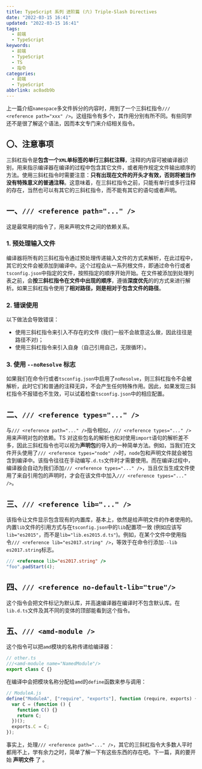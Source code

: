 ```yaml
---
title: TypeScript 系列 进阶篇 (六) Triple-Slash Directives
date: "2022-03-15 16:41"
updated: "2022-03-15 16:41"
tags:
  - 前端
  - TypeScript
keywords:
  - 前端
  - TypeScript
  - TS
  - 指令
categories:
  - 前端
  - TypeScript
abbrlink: ac0adb9b
---
```


上一篇介绍`namespace`多文件拆分的内容时，用到了一个三斜杠指令`/// <reference path="xxx" />`。这组指令有多个，其作用分别有所不同。有些同学还不是很了解这个语法，因而本文专门来介绍相关指令。

## 〇、注意事项

三斜杠指令是**包含一个`XML`单标签的单行三斜杠注释**，注释的内容可被编译器识别，用来指示编译器在编译的过程中包含其它文件，或者用作规定文件输出顺序的方法。使用三斜杠指令时需要注意：**只有出现在文件的开头才有效，否则将被当作没有特殊意义的普通注释**。这意味着，在三斜杠指令之前，只能有单行或多行注释的存在，当然也可以有其它的三斜杠指令，而不能有其它的语句或者声明。

## 一、`/// <reference path="..." />`

这是最常用的指令了，用来声明文件之间的依赖关系。

### 1. 预处理输入文件

编译器将所有的三斜杠指令通过预处理传递输入文件的方式来解析，在此过程中，其它的文件会被添加到编译中。这个过程会从一系列根文件，即通过命令行或者`tsconfig.json`中指定的文件，按照指定的顺序开始开始。在文件被添加到处理列表之前，会**按三斜杠指令在文件中出现的顺序**，遵循**深度优先**的的方式来进行解析。如果三斜杠指令使用了**相对路径，则是相对于包含文件的路径**。

### 2. 错误使用

以下做法会导致错误：

- 使用三斜杠指令来引入不存在的文件 (我们一般不会故意这么做，因此往往是路径不对)；
- 使用三斜杠指令来引入自身（自己引用自己，无限循环）。

### 3. 使用 `--noResolve` 标志

如果我们在命令行或者`tsconfig.json`中启用了`noResolve`，则三斜杠指令不会被解析，此时它们和普通的注释无异，不会产生任何特殊作用。因此，如果发现三斜杠指令不报错也不生效，可以试着检查`tsconfig.json`中的相应配置。

## 二、`/// <reference types="..." />`

与`/// <reference path="..." />`指令相似，`/// <reference types="..." />`用来声明对包的依赖。TS 对这些包名的解析也和对使用`import`语句的解析差不多，因此三斜杠指令也可以视为**声明包**的导入的一种简单方法。例如，当我们在文件开头使用了`/// <reference types="node" />`时，`node`包和声明文件就会被包含到编译中。该指令往往在手动编写`.d.ts`文件时才需要使用。而在编译过程中，编译器会自动为我们添加`/// <reference types="..." />`，当且仅当生成文件使用了来自引用包的声明时，才会在该文件中加入`/// <reference types="..." />`。

## 三、`/// <reference lib="..." />`

该指令让文件显示包含现有的内置库，基本上，依然是给声明文件的作者使用的。内置`lib`文件的引用方式与在`tsconfig.json`中的`lib`配置项一致 (例如应该写`lib="es2015"`，而不是`lib="lib.es2015.d.ts"`)。例如，在某个文件中使用指令`/// <reference lib="es2017.string" />`，等效于在命令行添加`--lib es2017.string`标志。

```typescript
/// <reference lib="es2017.string" />
"foo".padStart(4);
```

## 四、`/// <reference no-default-lib="true"/>`

这个指令会把文件标记为默认库，并高速编译器在编译时不包含默认库。在`lib.d.ts`文件及其不同的变体的顶部能看到这个指令。

## 五、`/// <amd-module />`

这个指令可以把`amd`模块的名称传递给编译器：

```typescript
// other.ts
///<amd-module name="NamedModule"/>
export class C {}
```

在编译中会把模块名称分配给`amd`的`define`函数来参与调用：

```typescript
// ModuleA.js
define("ModuleA", ["require", "exports"], function (require, exports) {
  var C = (function () {
    function C() {}
    return C;
  })();
  exports.C = C;
});
```

事实上，处理`/// <reference path="..." />`，其它的三斜杠指令大多数人平时都用不上，学有余力之时，简单了解一下有这些东西的存在吧。下一篇，真的要开始 **声明文件** 了 。

